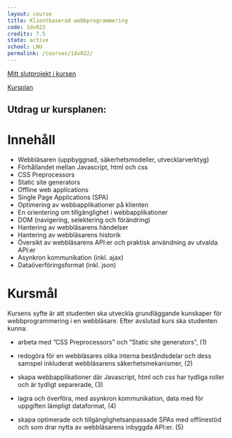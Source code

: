 ```yaml
---
layout: course
title: Klientbaserad webbprogrammering
code: 1dv022
credits: 7.5
state: active
school: LNU
permalink: /courses/1dv022/
---
```


[Mitt slutprojekt i kursen](/project/1dv022)

[Kursplan](/files/courseplan/1dv022.pdf)

Utdrag ur kursplanen:
---

Innehåll
===
- Webbläsaren (uppbyggnad, säkerhetsmodeller, utvecklarverktyg)
- Förhållandet mellan Javascript, html och css
- CSS Preprocessors
- Static site generators
- Offline web applications
- Single Page Applications (SPA)
- Optimering av webbapplikationer på klienten
- En orientering om tillgänglighet i webbapplikationer
- DOM (navigering, selektering och förändring)
- Hantering av webbläsarens händelser
- Hantering av webbläsarens historik
- Översikt av webbläsarens API:er och praktisk användning av utvalda API:er
- Asynkron kommunikation (inkl. ajax)
- Dataöverföringsformat (inkl. json)

Kursmål
===
Kursens syfte är att studenten ska utveckla grundläggande kunskaper för 
webbprogrammering i en webbläsare. 
Efter avslutad kurs ska studenten kunna:

- arbeta med ”CSS Preprocessors” och ”Static site generators”, (1)

- redogöra för en webbläsares olika interna beståndsdelar och dess samspel 
inkluderat webbläsarens säkerhetsmekanismer, (2)

- skapa webbapplikationer där Javascript, html och css har tydliga roller och är 
tydligt separerade, (3)

- lagra och överföra, med asynkron kommunikation, data med för uppgiften lämpligt
dataformat, (4)

- skapa optimerade och tillgänglighetsanpassade SPAs med offline­stöd och som 
drar nytta av webbläsarens inbyggda API:er. (5)


